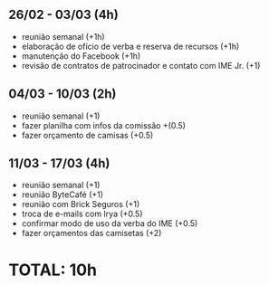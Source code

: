## 26/02 - 03/03 (4h)
- reunião semanal (+1h)
- elaboração de ofício de verba e reserva de recursos (+1h)
- manutenção do Facebook (+1h)
- revisão de contratos de patrocinador e contato com IME Jr. (+1)

## 04/03 - 10/03 (2h)

- reunião semanal (+1)
- fazer planilha com infos da comissão +(0.5)
- fazer orçamento de camisas (+0.5)

## 11/03 - 17/03 (4h)

- reunião semanal (+1)
- reunião ByteCafé (+1)
- reunião com Brick Seguros (+1)
- troca de e-mails com Irya (+0.5)
- confirmar modo de uso da verba do IME (+0.5)
- fazer orçamentos das camisetas (+2)

# TOTAL: 10h
